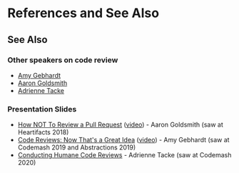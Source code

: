 # References and See Also

## See Also

### Other speakers on code review

* [Amy Gebhardt](https://twitter.com/amlyhamm)
* [Aaron Goldsmith](https://github.com/ausmith)
* [Adrienne Tacke](https://twitter.com/AdrienneTacke)

### Presentation Slides

* [How NOT To Review a Pull Request](https://github.com/ausmith/How-NOT-to-Review-a-Pull-Request) ([video](https://www.youtube.com/watch?v=sBwbUVG7CDY)) - Aaron Goldsmith (saw at Heartifacts 2018)
* [Code Reviews: Now That's a Great Idea](https://web.archive.org/web/20210423145524/http://amlyhamm.com/talks/mwphp19/code-reviews/) ([video](https://www.youtube.com/watch?v=0bQsDGjDzfY)) - Amy Gebhardt (saw at Codemash 2019 and Abstractions 2019)
* [Conducting Humane Code Reviews](https://web.archive.org/web/20220528191816/https://adriennetacke.github.io/conducting-humane-code-reviews/) - Adrienne Tacke (saw at Codemash 2020)
